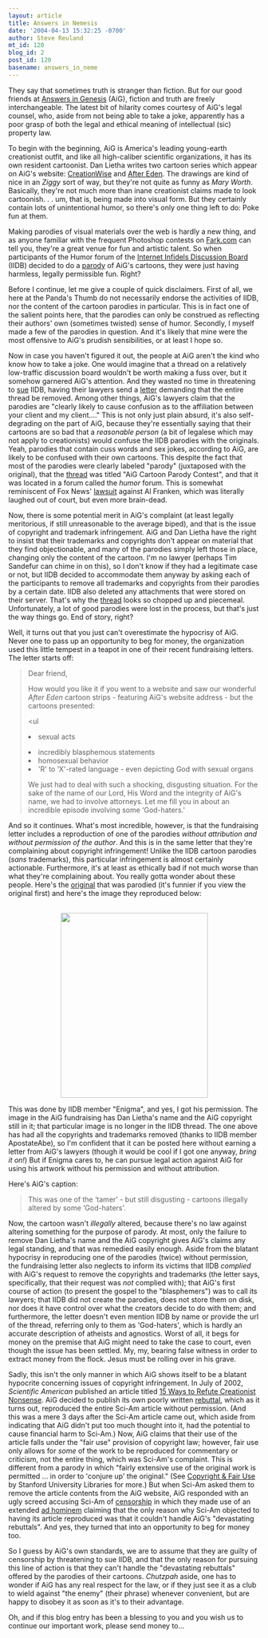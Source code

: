 ```yaml
---
layout: article
title: Answers in Nemesis
date: '2004-04-13 15:32:25 -0700'
author: Steve Reuland
mt_id: 120
blog_id: 2
post_id: 120
basename: answers_in_neme
---
```

They say that sometimes truth is stranger than fiction.  But for our good friends at <a href="http://www.answersingenesis.org/">Answers in Genesis</a> (AiG), fiction and truth are freely interchangeable.  The latest bit of hilarity comes courtesy of AiG's legal counsel, who, aside from not being able to take a joke, apparently has a poor grasp of both the legal and ethical meaning of intellectual (sic) property law.

To begin with the beginning, AiG is America's leading young-earth creationist outfit, and like all high-caliber scientific organizations, it has its own resident cartoonist.  Dan Lietha writes two cartoon series which appear on AiG's website: <a href="http://www.answersingenesis.org/CreationWise/CW_Pages/CW_TOC.asp">CreationWise</a> and <a href="http://www.answersingenesis.org/AfterEden/AE_Pages/AE_TOC.asp">After Eden</a>.  The drawings are kind of nice in an <I>Ziggy</I> sort of way, but they're not quite as funny as <I>Mary Worth</I>.  Basically, they're not much more than inane creationist claims made to look cartoonish. . . um, that is, being made into visual form.  But they certainly contain lots of unintentional humor, so there's only one thing left to do:  Poke fun at them.

Making parodies of visual materials over the web is hardly a new thing, and as anyone familiar with the frequent Photoshop contests on <a href=" http://www.fark.com/">Fark.com</a> can tell you, they're a great venue for fun and artistic talent.  So when participants of the Humor forum of the <a href="http://www.iidb.org/vbb/index.php" target="new">Internet Infidels Discussion Board</a> (IIDB) decided to do a <a href="http://www.iidb.org/vbb/showthread.php?t=66561">parody</A> of AiG's cartoons, they were just having harmless, legally permissible fun.  Right? 



<!--more-->

Before I continue, let me give a couple of quick disclaimers.  First of all, we here at the Panda's Thumb do not necessarily endorse the activities of IIDB, nor the content of the cartoon parodies in particular.  This is in fact one of the salient points here, that the parodies can only be construed as reflecting their authors' own (sometimes twisted) sense of humor.  Secondly, I myself made a few of the parodies in question.  And it's likely that mine were the most offensive to AiG's prudish sensibilities, or at least I hope so.  

Now in case you haven't figured it out, the people at AiG aren't the kind who know how to take a joke.  One would imagine that a thread on a relatively low-traffic discussion board wouldn't be worth making a fuss over, but it somehow garnered AiG's attention.  And they wasted no time in threatening to <a href="http://www.iidb.org/vbb/showthread.php?t=76480&page=1">sue</a> IIDB, having their lawyers send a <a href="http://www.chillingeffects.org/protest/notice.cgi?NoticeID=1069">letter</a> demanding that the entire thread be removed.  Among other things, AiG's lawyers claim that the parodies are "clearly likely to cause confusion as to the affiliation between your client and my client...."  This is not only just plain absurd, it's also self-degrading on the part of AiG, because they're essentially saying that their cartoons are so bad that a <I>reasonable person</I> (a bit of legalese which may not apply to creationists) would confuse the IIDB parodies with the originals.  Yeah, parodies that contain cuss words and sex jokes, according to AiG, are likely to be confused with their own cartoons.  This despite the fact that most of the parodies were clearly labeled "parody" (juxtaposed with the original), that the <a href="http://www.iidb.org/vbb/showthread.php?t=66561">thread</a> was titled "AiG Cartoon Parody Contest", and that it was located in a forum called the <I>humor</I> forum.  This is somewhat reminiscent of Fox News' <a href="http://1010wins.com/topstories/winstopstories_story_237170454.html">lawsuit</a> against Al Franken, which was literally laughed out of court, but even more brain-dead.  

Now, there is some potential merit in AiG's complaint (at least legally meritorious, if still unreasonable to the average biped), and that is the issue of copyright and trademark infringement.  AiG and Dan Lietha have the right to insist that their trademarks and copyrights don't appear on material that they find objectionable, and many of the parodies simply left those in place, changing only the content of the cartoon.  I'm no lawyer (perhaps Tim Sandefur can chime in on this), so I don't know if they had a legitimate case or not, but IIDB decided to accommodate them anyway by asking each of the participants to remove all trademarks and copyrights from their parodies by a certain date.  IIDB also deleted any attachments that were stored on their server.  That's why the <a href="http://www.iidb.org/vbb/showthread.php?t=66561">thread</a> looks so chopped up and piecemeal.  Unfortunately, a lot of good parodies were lost in the process, but that's just the way things go.  End of story, right?

Well, it turns out that you just can't overestimate the hypocrisy of AiG.  Never one to pass up an opportunity to beg for money, the organization used this little tempest in a teapot in one of their recent fundraising letters.  The letter starts off:

<blockquote><p>Dear friend,

How would you like it if you went to a website and saw our wonderful <I>After Eden</I> cartoon strips - featuring AiG's website address - but the cartoons presented:

<ul<li>sexual acts</li>
<li>incredibly blasphemous statements</li>
<li>homosexual behavior</li>
<li>'R' to ‘X'-rated language - even depicting God with sexual organs</li></ul>

We just had to deal with such a shocking, disgusting situation.  For the sake of the name of our Lord, His Word and the integrity of AiG's name, we had to involve attorneys.  Let me fill you in about an incredible episode involving some ‘God-haters.'</blockquote>                   

And so it continues.  What's most incredible, however, is that the fundraising letter includes a reproduction of one of the parodies <I>without attribution and without permission of the author</I>.  And this is in the same letter that they're complaining about copyright infringement!  Unlike the IIDB cartoon parodies (<I>sans</I> trademarks), this particular infringement is almost certainly actionable.  Furthermore, it's at least as ethically bad if not much worse than what they're complaining about.  You really gotta wonder about these people.  Here's the <a href="http://www.answersingenesis.org/AfterEden/AE_Pages/ae7-19-2002.asp">original</a> that was parodied (it's funnier if you view the original first) and here's the image they reproduced below: 

<br>
<center><img src="http://www.pandasthumb.org/pt-archives/034cenigma.gif" width="295" height="371" border="0" /></a></center>

This was done by IIDB member "Enigma", and yes, I got his permission.  The image in the AiG fundraising has Dan Lietha's name and the AiG copyright still in it; that particular image is no longer in the IIDB thread.  The one above has had all the copyrights and trademarks removed (thanks to IIDB member ApostateAbe), so I'm confident that it can be posted here without earning a letter from AiG's lawyers (though it would be cool if I got one anyway, <i>bring it on!</i>)  But if Enigma cares to, he can pursue legal action against AiG for using his artwork without his permission and without attribution.

Here's AiG's caption:

<blockquote><p>This was one of the ‘tamer' - but still disgusting - cartoons illegally altered by some ‘God-haters'.</p></blockquote>

Now, the cartoon wasn't <I>illegally</I> altered, because there's no law against altering something for the purpose of parody.  At most, only the failure to remove Dan Lietha's name and the AiG copyright gives AiG's claims any legal standing, and that was remedied easily enough.  Aside from the blatant hypocrisy in reproducing one of the parodies (twice) without permission, the fundraising letter also neglects to inform its victims that IIDB <I>complied</I> with AiG's request to remove the copyrights and trademarks (the letter says, specifically, that their request was <I>not</I> complied with); that AiG's first course of action (to present the gospel to the "blasphemers") was to call its lawyers; that IIDB did not create the parodies, does not store them on disk, nor does it have control over what the creators decide to do with them; and furthermore, the letter doesn't even mention IIDB by name or provide the url of the thread, referring only to them as 'God-haters', which is hardly an accurate description of atheists and agnostics.  Worst of all, it begs for money on the premise that AiG might need to take the case to court, even though the issue has been settled.  My, my, bearing false witness in order to extract money from the flock.  Jesus must be rolling over in his grave.

Sadly, this isn't the only manner in which AiG shows itself to be a blatant hypocrite concerning issues of copyright infringement.  In July of 2002, <I>Scientific American</I> published an article titled <a href="http://www.sciam.com/article.cfm?articleID=000D4FEC-7D5B-1D07-8E49809EC588EEDF&pageNumber=1&catID=2">15 Ways to Refute Creationist Nonsense</a>.  AiG decided to publish its own poorly written <a href="http://www.answersingenesis.org/news/scientific_american.asp">rebuttal</a>, which as it turns out, reproduced the entire Sci-Am article without permission.  (And this was a mere 3 days after the Sci-Am article came out, which aside from indicating that AiG didn't put too much thought into it, had the potential to cause financial harm to Sci-Am.)  Now, AiG claims that their use of the article falls under the "fair use" provision of copyright law; however, fair use only allows for <i>some</i> of the work to be reproduced for commentary or criticism, not the entire thing, which was Sci-Am's complaint.  This is different from a parody in which "fairly extensive use of the original work is permitted ... in order to 'conjure up' the original."  (See <a href="http://fairuse.stanford.edu/Copyright_and_Fair_Use_Overview/chapter9/9-a.html#1">Copyright & Fair Use</a> by Stanford University Libraries for more.)  But when Sci-Am asked them to remove the article contents from the AiG website, AiG responded with an ugly screed accusing Sci-Am of <a href="http://www.answersingenesis.org/news/0711sciam.asp">censorship</a> in which they made use of an extended <a href="http://www.answersingenesis.org/docs2002/0802letter.asp">ad hominem</a> claiming that the only reason why Sci-Am objected to having its article reproduced was that it couldn't handle AiG's "devastating rebuttals".  And yes, they turned that into an opportunity to beg for money too.

So I guess by AiG's own standards, we are to assume that they are guilty of censorship by threatening to sue IIDB, and that the only reason for pursuing this line of action is that they can't handle the "devastating rebuttals" offered by the parodies of their cartoons.  <I>Chutzpah</I> aside, one has to wonder if AiG has any real respect for the law, or if they just see it as a club to wield against "the enemy" (their phrase) whenever convenient, but are happy to disobey it as soon as it's to their advantage.

Oh, and if this blog entry has been a blessing to you and you wish us to continue our important work, please send money to...






